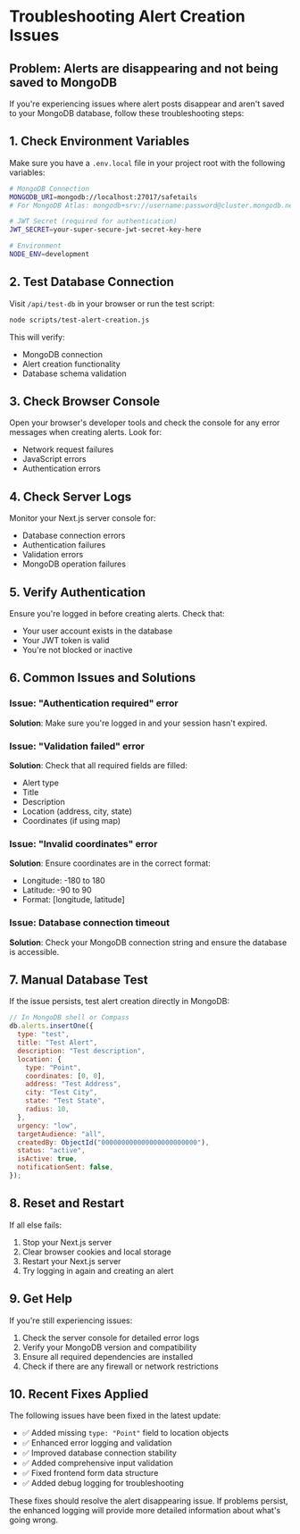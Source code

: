 # Troubleshooting Alert Creation Issues

## Problem: Alerts are disappearing and not being saved to MongoDB

If you're experiencing issues where alert posts disappear and aren't saved to your MongoDB database, follow these troubleshooting steps:

## 1. Check Environment Variables

Make sure you have a `.env.local` file in your project root with the following variables:

```bash
# MongoDB Connection
MONGODB_URI=mongodb://localhost:27017/safetails
# For MongoDB Atlas: mongodb+srv://username:password@cluster.mongodb.net/safetails

# JWT Secret (required for authentication)
JWT_SECRET=your-super-secure-jwt-secret-key-here

# Environment
NODE_ENV=development
```

## 2. Test Database Connection

Visit `/api/test-db` in your browser or run the test script:

```bash
node scripts/test-alert-creation.js
```

This will verify:

- MongoDB connection
- Alert creation functionality
- Database schema validation

## 3. Check Browser Console

Open your browser's developer tools and check the console for any error messages when creating alerts. Look for:

- Network request failures
- JavaScript errors
- Authentication errors

## 4. Check Server Logs

Monitor your Next.js server console for:

- Database connection errors
- Authentication failures
- Validation errors
- MongoDB operation failures

## 5. Verify Authentication

Ensure you're logged in before creating alerts. Check that:

- Your user account exists in the database
- Your JWT token is valid
- You're not blocked or inactive

## 6. Common Issues and Solutions

### Issue: "Authentication required" error

**Solution**: Make sure you're logged in and your session hasn't expired.

### Issue: "Validation failed" error

**Solution**: Check that all required fields are filled:

- Alert type
- Title
- Description
- Location (address, city, state)
- Coordinates (if using map)

### Issue: "Invalid coordinates" error

**Solution**: Ensure coordinates are in the correct format:

- Longitude: -180 to 180
- Latitude: -90 to 90
- Format: [longitude, latitude]

### Issue: Database connection timeout

**Solution**: Check your MongoDB connection string and ensure the database is accessible.

## 7. Manual Database Test

If the issue persists, test alert creation directly in MongoDB:

```javascript
// In MongoDB shell or Compass
db.alerts.insertOne({
  type: "test",
  title: "Test Alert",
  description: "Test description",
  location: {
    type: "Point",
    coordinates: [0, 0],
    address: "Test Address",
    city: "Test City",
    state: "Test State",
    radius: 10,
  },
  urgency: "low",
  targetAudience: "all",
  createdBy: ObjectId("000000000000000000000000"),
  status: "active",
  isActive: true,
  notificationSent: false,
});
```

## 8. Reset and Restart

If all else fails:

1. Stop your Next.js server
2. Clear browser cookies and local storage
3. Restart your Next.js server
4. Try logging in again and creating an alert

## 9. Get Help

If you're still experiencing issues:

1. Check the server console for detailed error logs
2. Verify your MongoDB version and compatibility
3. Ensure all required dependencies are installed
4. Check if there are any firewall or network restrictions

## 10. Recent Fixes Applied

The following issues have been fixed in the latest update:

- ✅ Added missing `type: "Point"` field to location objects
- ✅ Enhanced error logging and validation
- ✅ Improved database connection stability
- ✅ Added comprehensive input validation
- ✅ Fixed frontend form data structure
- ✅ Added debug logging for troubleshooting

These fixes should resolve the alert disappearing issue. If problems persist, the enhanced logging will provide more detailed information about what's going wrong.
